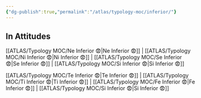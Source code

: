 ```yaml
---
{"dg-publish":true,"permalink":"/atlas/typology-moc/inferior/"}
---
```



## In Attitudes 

[[ATLAS/Typology MOC/Ne Inferior 😨\|Ne Inferior 😨]] | [[ATLAS/Typology MOC/Ni Inferior 😨\|Ni Inferior 😨]] | [[ATLAS/Typology MOC/Se Inferior 😨\|Se Inferior 😨]] | [[ATLAS/Typology MOC/Si Inferior 😨\|Si Inferior 😨]]

[[ATLAS/Typology MOC/Te Inferior 😨\|Te Inferior 😨]] | [[ATLAS/Typology MOC/Ti Inferior 😨\|Ti Inferior 😨]] | [[ATLAS/Typology MOC/Fe Inferior 😨\|Fe Inferior 😨]] | [[ATLAS/Typology MOC/Si Inferior 😨\|Si Inferior 😨]]
